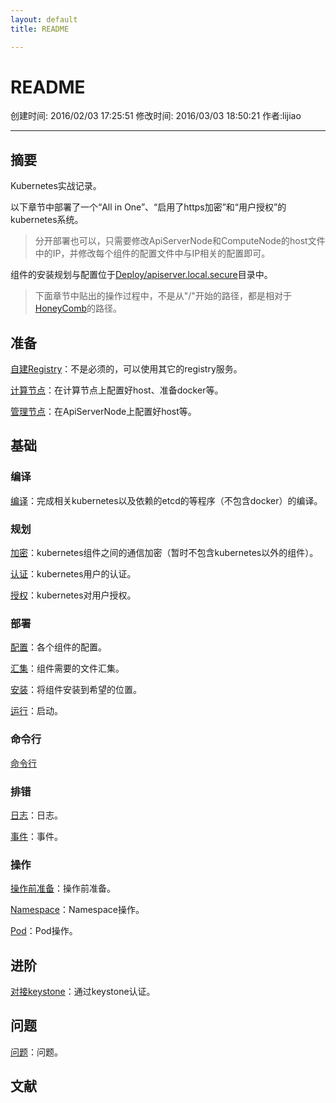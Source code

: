 ```yaml
---
layout: default
title: README

---
```


# README
创建时间: 2016/02/03 17:25:51  修改时间: 2016/03/03 18:50:21 作者:lijiao

----

## 摘要

Kubernetes实战记录。

以下章节中部署了一个“All in One”、“启用了https加密”和“用户授权”的kubernetes系统。

>分开部署也可以，只需要修改ApiServerNode和ComputeNode的host文件中的IP，并修改每个组件的配置文件中与IP相关的配置即可。

组件的安装规划与配置位于[Deploy/apiserver.local.secure](../Deploy/apiserver.local.secure)目录中。

>下面章节中贴出的操作过程中，不是从"/"开始的路径，都是相对于[HoneyComb](../)的路径。

## 准备

[自建Registry](./Basic/Registry.md)：不是必须的，可以使用其它的registry服务。

[计算节点](./Basic/ComputeNode.md)：在计算节点上配置好host、准备docker等。

[管理节点](./Basic/ApiServerNode)：在ApiServerNode上配置好host等。

## 基础

### 编译

[编译](./Basic/Compile.md)：完成相关kubernetes以及依赖的etcd的等程序（不包含docker）的编译。

### 规划

[加密](./Basic/Secure.md)：kubernetes组件之间的通信加密（暂时不包含kubernetes以外的组件）。

[认证](./Basic/Authn.md)：kubernetes用户的认证。

[授权](./Basic/Authz.md)：kubernetes对用户授权。

### 部署

[配置](./Basic/Config.md)：各个组件的配置。

[汇集](./Basic/Prepare.md)：组件需要的文件汇集。

[安装](./Basic/Install.md)：将组件安装到希望的位置。

[运行](./Basic/Run.md)：启动。

### 命令行

[命令行](./Basic/Cli.md)

### 排错

[日志](./Basic/Log.md)：日志。

[事件](./Basic/Events.md)：事件。

### 操作

[操作前准备](./Operation/Prepare.md)：操作前准备。

[Namespace](./Operation/Namespace.md)：Namespace操作。

[Pod](./Operation/Pod.md)：Pod操作。

## 进阶

[对接keystone](./Advanced/keystone.md)：通过keystone认证。

## 问题

[问题](./Questions.md)：问题。

## 文献

